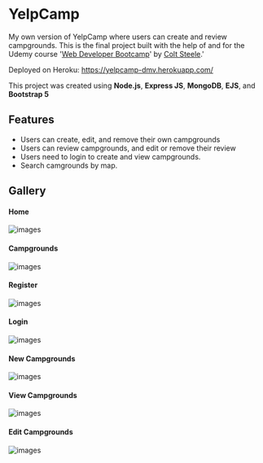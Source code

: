 
# YelpCamp

My own version of YelpCamp where users can create and review campgrounds. 
This is the final project built with the help of and for the Udemy course 
'[Web Developer Bootcamp](https://www.udemy.com/course/the-web-developer-bootcamp/)' by [Colt Steele](https://www.udemy.com/user/coltsteele/).'

Deployed on Heroku: https://yelpcamp-dmv.herokuapp.com/

This project was created using **Node.js**, **Express JS**, **MongoDB**, **EJS**, and **Bootstrap 5**

## Features
+ Users can create, edit, and remove their own campgrounds
+ Users can review campgrounds, and edit or remove their review
+ Users need to login to create and view campgrounds.
+ Search camgrounds by map.


## Gallery
#### Home
![images](https://user-images.githubusercontent.com/98520232/152649086-7d504261-e1b9-4590-a0c7-0bbeda48f5d7.png)

#### Campgrounds
![images](https://user-images.githubusercontent.com/98520232/152649244-de3a171c-3dda-4100-89eb-3f732af8126d.png)

#### Register
![images](https://user-images.githubusercontent.com/98520232/152649253-054bed6d-6c20-4df7-928d-b981b3537690.png)

#### Login
![images](https://user-images.githubusercontent.com/98520232/152649256-e017ee44-1c0b-4197-a3ee-05a6c0a68ccd.png)

#### New Campgrounds
![images](https://user-images.githubusercontent.com/98520232/152649265-d11fc1d7-37fd-4743-b1f9-eea7fcf75eb5.png)

#### View Campgrounds
![images](https://user-images.githubusercontent.com/98520232/152649260-c41ed325-fe86-4b81-9364-4fc9eedad68a.png)

#### Edit Campgrounds
![images](https://user-images.githubusercontent.com/98520232/152649269-146a1033-e481-417c-9567-5efc5c7b7b2c.png)


